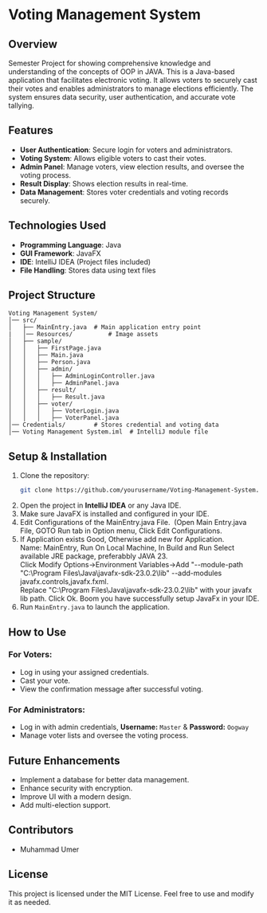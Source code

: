 # Voting Management System

## Overview

Semester Project for showing comprehensive knowledge and understanding of the concepts of OOP in JAVA. This is a Java-based application that facilitates electronic voting. It allows voters to securely cast their votes and enables administrators to manage elections efficiently. The system ensures data security, user authentication, and accurate vote tallying.

## Features

- **User Authentication**: Secure login for voters and administrators.
- **Voting System**: Allows eligible voters to cast their votes.
- **Admin Panel**: Manage voters, view election results, and oversee the voting process.
- **Result Display**: Shows election results in real-time.
- **Data Management**: Stores voter credentials and voting records securely.

## Technologies Used

- **Programming Language**: Java
- **GUI Framework**: JavaFX
- **IDE**: IntelliJ IDEA (Project files included)
- **File Handling**: Stores data using text files

## Project Structure

```
Voting Management System/
│── src/
│   ├── MainEntry.java  # Main application entry point
|   │── Resources/          # Image assets
│   ├── sample/
│   │   ├── FirstPage.java
│   │   ├── Main.java
│   │   ├── Person.java
│   │   ├── admin/
│   │   │   ├── AdminLoginController.java
│   │   │   ├── AdminPanel.java
│   │   ├── result/
│   │   │   ├── Result.java
│   │   ├── voter/
│   │   │   ├── VoterLogin.java
│   │   │   ├── VoterPanel.java
│── Credentials/        # Stores credential and voting data
│── Voting Management System.iml  # IntelliJ module file
```

## Setup & Installation

1. Clone the repository:
   ```sh
   git clone https://github.com/yourusername/Voting-Management-System.git
   ```
2. Open the project in **IntelliJ IDEA** or any Java IDE.
3. Make sure JavaFX is installed and configured in your IDE.
4. Edit Configurations of the MainEntry.java File.  (Open Main Entry.java File, GOTO Run tab in Option menu, Click Edit Configurations.
5. If Application exists Good, Otherwise add new for Application.\
   Name: MainEntry, Run On Local Machine, In Build and Run Select available JRE package, preferabbly JAVA 23.\
   Click Modify Options->Environment Variables->Add "--module-path "C:\Program Files\Java\javafx-sdk-23.0.2\lib" --add-modules javafx.controls,javafx.fxml.\
   Replace "C:\Program Files\Java\javafx-sdk-23.0.2\lib" with your javafx lib path. Click Ok. Boom you have successfully setup JavaFx in your IDE.
6. Run `MainEntry.java` to launch the application.

## How to Use

### For Voters:

- Log in using your assigned credentials.
- Cast your vote.
- View the confirmation message after successful voting.

### For Administrators:

- Log in with admin credentials, **Username:** `Master` & **Password:** `Oogway`
- Manage voter lists and oversee the voting process.

## Future Enhancements

- Implement a database for better data management.
- Enhance security with encryption.
- Improve UI with a modern design.
- Add multi-election support.

## Contributors

- Muhammad Umer

## License

This project is licensed under the MIT License. Feel free to use and modify it as needed.
